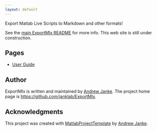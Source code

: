 ```yaml
---
layout: default
---
```


Export Matlab Live Scripts to Markdown and other formats!

See the [main ExportMlx README](https://github.com/janklab/ExportMlx/README.md) for more info. This web site is still under construction.

## Pages

* [User Guide](UserGuide.html)

## Author

ExportMlx is written and maintained by [Andrew Janke](https://github.com/janklab). The project home page is <https://github.com/janklab/ExportMlx>.

## Acknowledgments

This project was created with [MatlabProjectTemplate](https://github.com/apjanke/MatlabProjectTemplate) by [Andrew Janke](https://apjanke.net).
